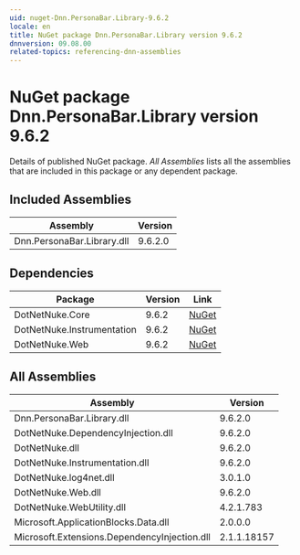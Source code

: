 ```yaml
---
uid: nuget-Dnn.PersonaBar.Library-9.6.2
locale: en
title: NuGet package Dnn.PersonaBar.Library version 9.6.2
dnnversion: 09.08.00
related-topics: referencing-dnn-assemblies
---
```


# NuGet package Dnn.PersonaBar.Library version 9.6.2
Details of published NuGet package.
*All Assemblies* lists all the assemblies that are included in this package or any dependent package.

## Included Assemblies

|Assembly|Version|
|---|---|
|Dnn.PersonaBar.Library.dll|9.6.2.0|

## Dependencies

|Package|Version|Link|
|---|---|---|
|DotNetNuke.Core|9.6.2|[NuGet](https://www.nuget.org/packages/DotNetNuke.Core/9.6.2)|
|DotNetNuke.Instrumentation|9.6.2|[NuGet](https://www.nuget.org/packages/DotNetNuke.Instrumentation/9.6.2)|
|DotNetNuke.Web|9.6.2|[NuGet](https://www.nuget.org/packages/DotNetNuke.Web/9.6.2)|

## All Assemblies

|Assembly|Version|
|---|---|
|Dnn.PersonaBar.Library.dll|9.6.2.0|
|DotNetNuke.DependencyInjection.dll|9.6.2.0|
|DotNetNuke.dll|9.6.2.0|
|DotNetNuke.Instrumentation.dll|9.6.2.0|
|DotNetNuke.log4net.dll|3.0.1.0|
|DotNetNuke.Web.dll|9.6.2.0|
|DotNetNuke.WebUtility.dll|4.2.1.783|
|Microsoft.ApplicationBlocks.Data.dll|2.0.0.0|
|Microsoft.Extensions.DependencyInjection.dll|2.1.1.18157|

